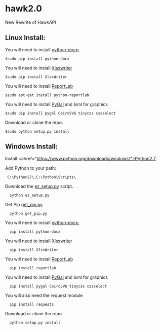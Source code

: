 hawk2.0
=======

New Rewrite of HawkAPI

<h2>Linux Install:</h2>

You will need to install <a href="https://github.com/mikemaccana/python-docx">python-docx:</a>

    $sudo pip install python-docx

You will need to install <a href="https://xlsxwriter.readthedocs.org">Xlsxwriter</a>
  
    $sudo pip install XlsxWriter

You will need to install <a href="http://www.reportlab.com/">ReportLab</a>

    $sudo apt-get install python-reportlab

You will need to install <a href="http://pygal.org/">PyGal</a> and lxml for graphics

    $sudo pip install pygal CairoSVG tinycss cssselect

Download or clone the repo.

    $sudo python setup.py install

<h2>Windows Install:</h2>

Install <ahref="https://www.python.org/downloads/windows/">Python2.7</a>

Add Python to your path:

     C:\Python27\;C:\Python\Scripts\

Download the <a href="https://bitbucket.org/pypa/setuptools/raw/bootstrap/ez_setup.py">ez_setup.py</a> script.

      python ez_setup.py

Get Pip <a href="https://www.github.com/pypa/pip/master/contrib/get_pip.py">get_pip.py</a>

      python get_pip.py

You will need to install <a href="https://github.com/mikemaccana/python-docx">python-docx:</a>
   
      pip install python-docx
  
You will need to install <a href="https://xlsxwriter.readthedocs.org">Xlsxwriter</a>
 
      pip install XlsxWriter
 
You will need to install <a href="http://www.reportlab.com/">ReportLab</a>

      pip install reportlab

You will need to install <a href="http://pygal.org/">PyGal</a> and lxml for graphics
  
      pip install pygal CairoSVG tinycss cssselect      

You will also need the request module

      pip install requests

Download or clone the repo

      python setup.py install
